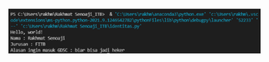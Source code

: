 ![](https://github.com/RakhmatSenoaji/Screenshot-untuk-md-file-GDSC/blob/main/identitas.png?raw=true)

